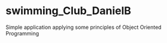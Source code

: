 # swimming_Club_DanielB

Simple application applying some principles of Object Oriented Programming
